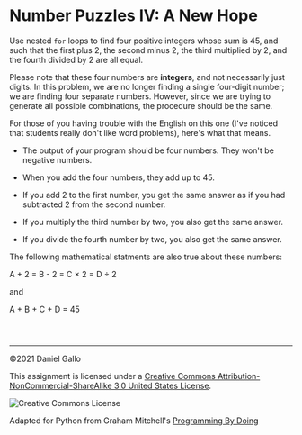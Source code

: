 # Number Puzzles IV: A New Hope


Use nested `for` loops to find four positive integers
whose sum is 45, and such that the first plus 2, the second minus 2, the
third multiplied by 2, and the fourth divided by 2 are all equal.


Please note that these four numbers are **integers**,
and not necessarily just digits. In this problem, we are no longer
finding a single four-digit number; we are finding four separate numbers.
However, since we are trying to generate all possible combinations, the
procedure should be the same.


For those of you having trouble with the English on this one (I've
noticed that students really don't like word problems), here's what
that means.


* The output of your program should be four numbers. They
 won't be negative numbers.

 * When you add the four numbers, they add up to 45.

 * If you add 2 to the first number, you get the same answer as
 if you had subtracted 2 from the second number.

 * If you multiply the third number by two, you also get the same
 answer.

 * If you divide the fourth number by two, you also get the same
 answer.






The following mathematical statments are also true about these numbers:


A + 2 = B - 2 = C × 2 = D ÷ 2

and


A + B + C + D = 45


```



```



---


©2021 Daniel Gallo


This assignment is licensed under a
[Creative Commons Attribution-NonCommercial-ShareAlike 3.0 United States License](https://creativecommons.org/licenses/by-nc-sa/3.0/us/deed.en_US).  

![Creative Commons License](images/by-nc-sa.png)





Adapted for Python from Graham Mitchell's [Programming By Doing](https://programmingbydoing.com/)
